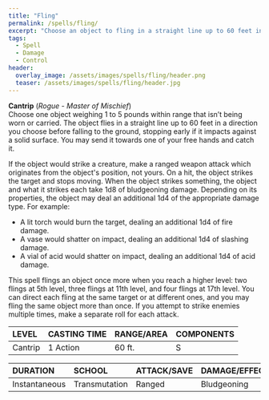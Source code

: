 ```yaml
---
title: "Fling"
permalink: /spells/fling/
excerpt: "Choose an object to fling in a straight line up to 60 feet in a direction you choose."
tags:
  - Spell
  - Damage
  - Control
header:
  overlay_image: /assets/images/spells/fling/header.png
  teaser: /assets/images/spells/fling/header.jpg
---
```


**Cantrip** (*Rogue - Master of Mischief*) \
Choose one object weighing 1 to 5 pounds within range that isn’t being worn or carried. The object flies in a straight line up to 60 feet in a direction you choose before falling to the ground, stopping early if it impacts against a solid surface. You may send it towards one of your free hands and catch it.

If the object would strike a creature, make a ranged weapon attack which originates from the object's position, not yours. On a hit, the object strikes the target and stops moving. When the object strikes something, the object and what it strikes each take 1d8 of bludgeoning damage. Depending on its properties, the object may deal an additional 1d4 of the appropriate damage type. For example:

- A lit torch would burn the target, dealing an additional 1d4 of fire damage.
- A vase would shatter on impact, dealing an additional 1d4 of slashing damage.
- A vial of acid would shatter on impact, dealing an additional 1d4 of acid damage.

This spell flings an object once more when you reach a higher level: two flings at 5th level, three flings at 11th level, and four flings at 17th level. You can direct each fling at the same target or at different ones, and you may fling the same object more than once. If you attempt to strike enemies multiple times, make a separate roll for each attack.

| LEVEL          | CASTING TIME   | RANGE/AREA     | COMPONENTS     |
| :------------- | :------------- | :------------- | :------------- |
| Cantrip        | 1 Action       | 60 ft.         | S              |

| DURATION       | SCHOOL         | ATTACK/SAVE    | DAMAGE/EFFECT  |
| :------------- | :------------- | :------------- | :------------- |
| Instantaneous  | Transmutation  | Ranged         | Bludgeoning    |
